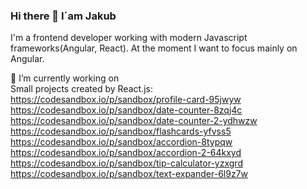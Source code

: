 ### Hi there 👋 I´am Jakub

  I'm a frontend developer working with modern Javascript frameworks(Angular, React).
  At the moment I want to focus mainly on Angular.

  🔭 I’m currently working on 
  <br>
  Small projects created by React.js:
  <br>
  https://codesandbox.io/p/sandbox/profile-card-95jwyw
  <br>
  https://codesandbox.io/p/sandbox/date-counter-8zqj4c
  <br>
  https://codesandbox.io/p/sandbox/date-counter-2-ydhwzw
  <br>
  https://codesandbox.io/p/sandbox/flashcards-yfvss5
  <br>
  https://codesandbox.io/p/sandbox/accordion-8typqw
  <br>
  https://codesandbox.io/p/sandbox/accordion-2-64kxyd
  <br>
  https://codesandbox.io/p/sandbox/tip-calculator-yzxgrd
  <br>
  https://codesandbox.io/p/sandbox/text-expander-6l9z7w
